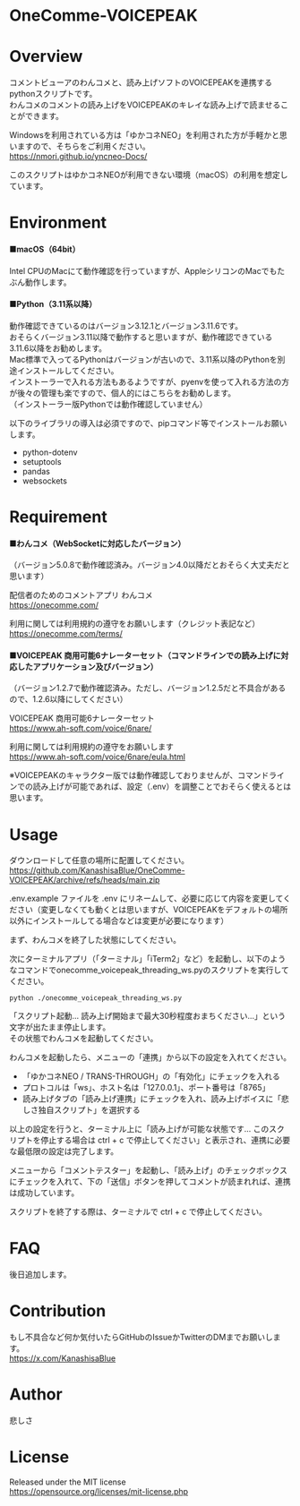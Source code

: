 # OneComme-VOICEPEAK

# Overview

コメントビューアのわんコメと、読み上げソフトのVOICEPEAKを連携するpythonスクリプトです。  
わんコメのコメントの読み上げをVOICEPEAKのキレイな読み上げで読ませることができます。  

Windowsを利用されている方は「ゆかコネNEO」を利用された方が手軽かと思いますので、そちらをご利用ください。  
https://nmori.github.io/yncneo-Docs/

このスクリプトはゆかコネNEOが利用できない環境（macOS）の利用を想定しています。

# Environment

#### ■macOS（64bit）  
Intel CPUのMacにて動作確認を行っていますが、AppleシリコンのMacでもたぶん動作します。  

#### ■Python（3.11系以降）
動作確認できているのはバージョン3.12.1とバージョン3.11.6です。  
おそらくバージョン3.11以降で動作すると思いますが、動作確認できている3.11.6以降をお勧めします。  
Mac標準で入ってるPythonはバージョンが古いので、3.11系以降のPythonを別途インストールしてください。  
インストーラーで入れる方法もあるようですが、pyenvを使って入れる方法の方が後々の管理も楽ですので、個人的にはこちらをお勧めします。  
（インストーラー版Pythonでは動作確認していません）

以下のライブラリの導入は必須ですので、pipコマンド等でインストールお願いします。

- python-dotenv
- setuptools
- pandas
- websockets

# Requirement

#### ■わんコメ（WebSocketに対応したバージョン）
（バージョン5.0.8で動作確認済み。バージョン4.0以降だとおそらく大丈夫だと思います）  

配信者のためのコメントアプリ わんコメ  
https://onecomme.com/

利用に関しては利用規約の遵守をお願いします（クレジット表記など）  
https://onecomme.com/terms/

#### ■VOICEPEAK 商用可能6ナレーターセット（コマンドラインでの読み上げに対応したアプリケーション及びバージョン）
（バージョン1.2.7で動作確認済み。ただし、バージョン1.2.5だと不具合があるので、1.2.6以降にしてください）

VOICEPEAK 商用可能6ナレーターセット  
https://www.ah-soft.com/voice/6nare/

利用に関しては利用規約の遵守をお願いします  
https://www.ah-soft.com/voice/6nare/eula.html

※VOICEPEAKのキャラクター版では動作確認しておりませんが、コマンドラインでの読み上げが可能であれば、設定（.env）を調整ことでおそらく使えるとは思います。

# Usage

ダウンロードして任意の場所に配置してください。  
https://github.com/KanashisaBlue/OneComme-VOICEPEAK/archive/refs/heads/main.zip

.env.example ファイルを .env にリネームして、必要に応じて内容を変更してください（変更しなくても動くとは思いますが、VOICEPEAKをデフォルトの場所以外にインストールしてる場合などは変更が必要になります）  

まず、わんコメを終了した状態にしてください。  

次にターミナルアプリ（「ターミナル」「iTerm2」など）を起動し、以下のようなコマンドでonecomme_voicepeak_threading_ws.pyのスクリプトを実行してください。

`python ./onecomme_voicepeak_threading_ws.py`

「スクリプト起動... 読み上げ開始まで最大30秒程度おまちください...」という文字が出たまま停止します。  
その状態でわんコメを起動してください。

わんコメを起動したら、メニューの「連携」から以下の設定を入れてください。  

- 「ゆかコネNEO / TRANS-THROUGH」の「有効化」にチェックを入れる
- プロトコルは「ws」、ホスト名は「127.0.0.1」、ポート番号は「8765」
- 読み上げタブの「読み上げ連携」にチェックを入れ、読み上げボイスに「悲しさ独自スクリプト」を選択する

以上の設定を行うと、ターミナル上に「読み上げが可能な状態です... このスクリプトを停止する場合は ctrl + c で停止してください」と表示され、連携に必要な最低限の設定は完了します。

メニューから「コメントテスター」を起動し、「読み上げ」のチェックボックスにチェックを入れて、下の「送信」ボタンを押してコメントが読まれれば、連携は成功しています。  

スクリプトを終了する際は、ターミナルで ctrl + c で停止してください。

# FAQ

後日追加します。

# Contribution

もし不具合など何か気付いたらGitHubのIssueかTwitterのDMまでお願いします。  
https://x.com/KanashisaBlue

# Author

悲しさ

# License

Released under the MIT license  
https://opensource.org/licenses/mit-license.php

